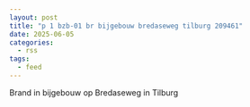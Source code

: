 ```yaml
---
layout: post
title: "p 1 bzb-01 br bijgebouw bredaseweg tilburg 209461"
date: 2025-06-05
categories: 
  - rss
tags: 
  - feed
---
```


Brand in bijgebouw op Bredaseweg in Tilburg
